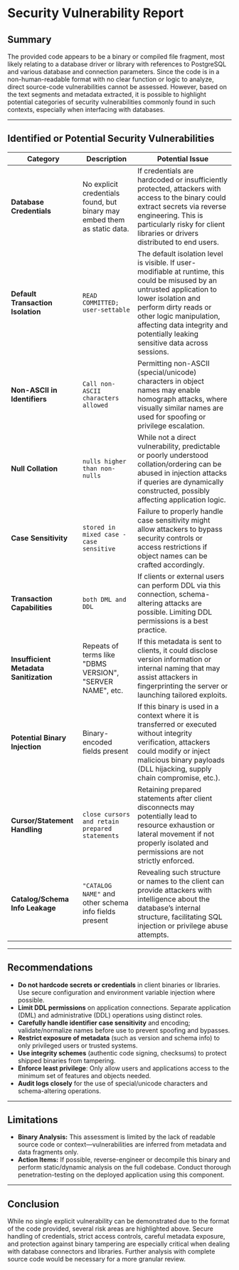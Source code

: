 # Security Vulnerability Report

## Summary

The provided code appears to be a binary or compiled file fragment, most likely relating to a database driver or library with references to PostgreSQL and various database and connection parameters. Since the code is in a non-human-readable format with no clear function or logic to analyze, direct source-code vulnerabilities cannot be assessed. However, based on the text segments and metadata extracted, it is possible to highlight potential categories of security vulnerabilities commonly found in such contexts, especially when interfacing with databases.

---

## Identified or Potential Security Vulnerabilities

| Category | Description | Potential Issue |
|----------|-------------|-----------------|
| **Database Credentials** | No explicit credentials found, but binary may embed them as static data. | If credentials are hardcoded or insufficiently protected, attackers with access to the binary could extract secrets via reverse engineering. This is particularly risky for client libraries or drivers distributed to end users. |
| **Default Transaction Isolation** | `READ COMMITTED; user-settable` | The default isolation level is visible. If user-modifiable at runtime, this could be misused by an untrusted application to lower isolation and perform dirty reads or other logic manipulation, affecting data integrity and potentially leaking sensitive data across sessions. |
| **Non-ASCII in Identifiers** | `Call non-ASCII characters allowed` | Permitting non-ASCII (special/unicode) characters in object names may enable homograph attacks, where visually similar names are used for spoofing or privilege escalation. |
| **Null Collation** | `nulls higher than non-nulls` | While not a direct vulnerability, predictable or poorly understood collation/ordering can be abused in injection attacks if queries are dynamically constructed, possibly affecting application logic. |
| **Case Sensitivity** | `stored in mixed case - case sensitive` | Failure to properly handle case sensitivity might allow attackers to bypass security controls or access restrictions if object names can be crafted accordingly. |
| **Transaction Capabilities** | `both DML and DDL` | If clients or external users can perform DDL via this connection, schema-altering attacks are possible. Limiting DDL permissions is a best practice. |
| **Insufficient Metadata Sanitization** | Repeats of terms like "DBMS VERSION", "SERVER NAME", etc. | If this metadata is sent to clients, it could disclose version information or internal naming that may assist attackers in fingerprinting the server or launching tailored exploits. |
| **Potential Binary Injection** | Binary-encoded fields present | If this binary is used in a context where it is transferred or executed without integrity verification, attackers could modify or inject malicious binary payloads (DLL hijacking, supply chain compromise, etc.). |
| **Cursor/Statement Handling** | `close cursors and retain prepared statements` | Retaining prepared statements after client disconnects may potentially lead to resource exhaustion or lateral movement if not properly isolated and permissions are not strictly enforced. |
| **Catalog/Schema Info Leakage** | `"CATALOG NAME"` and other schema info fields present | Revealing such structure or names to the client can provide attackers with intelligence about the database’s internal structure, facilitating SQL injection or privilege abuse attempts. |

---

## Recommendations

- **Do not hardcode secrets or credentials** in client binaries or libraries. Use secure configuration and environment variable injection where possible.
- **Limit DDL permissions** on application connections. Separate application (DML) and administrative (DDL) operations using distinct roles.
- **Carefully handle identifier case sensitivity** and encoding; validate/normalize names before use to prevent spoofing and bypasses.
- **Restrict exposure of metadata** (such as version and schema info) to only privileged users or trusted systems.
- **Use integrity schemes** (authentic code signing, checksums) to protect shipped binaries from tampering.
- **Enforce least privilege**: Only allow users and applications access to the minimum set of features and objects needed.
- **Audit logs closely** for the use of special/unicode characters and schema-altering operations.

---

## Limitations

- **Binary Analysis:** This assessment is limited by the lack of readable source code or context—vulnerabilities are inferred from metadata and data fragments only.
- **Action Items:** If possible, reverse-engineer or decompile this binary and perform static/dynamic analysis on the full codebase. Conduct thorough penetration-testing on the deployed application using this component.

---

## Conclusion

While no single explicit vulnerability can be demonstrated due to the format of the code provided, several risk areas are highlighted above. Secure handling of credentials, strict access controls, careful metadata exposure, and protection against binary tampering are especially critical when dealing with database connectors and libraries. Further analysis with complete source code would be necessary for a more granular review.